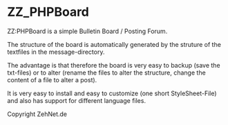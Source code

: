 ZZ_PHPBoard
===========

ZZ:PHPBoard is a simple Bulletin Board / Posting Forum.

The structure of the board is automatically generated 
by the struture of the textfiles in the message-directory.

The advantage is that therefore the board is very easy to backup (save the txt-files)
or to alter (rename the files to alter the structure,
change the content of a file to alter a post).

It is very easy to install and easy to customize (one short StyleSheet-File)
and also has support for different language files.


Copyright ZehNet.de
